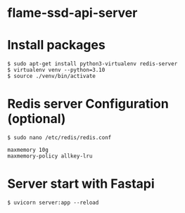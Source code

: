 # flame-ssd-api-server

# Install packages
```
$ sudo apt-get install python3-virtualenv redis-server
$ virtualenv venv --python=3.10
$ source ./venv/bin/activate
```

# Redis server Configuration (optional)
```
$ sudo nano /etc/redis/redis.conf

maxmemory 10g
maxmemory-policy allkey-lru
```

# Server start with Fastapi
```
$ uvicorn server:app --reload
```